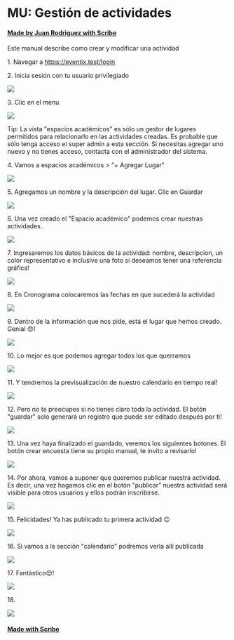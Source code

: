 # MU: Gestión de actividades

#### [Made by Juan Rodriguez with Scribe](https://scribehow.com/shared/MU_Gestin_de_actividades__MZBbzmSIRq-CMs8wLqSOYg)

Este manual describe como crear y modificar una actividad

1\. Navegar a <https://eventix.test/login>

2\. Inicia sesión con tu usuario privilegiado

![](https://ajeuwbhvhr.cloudimg.io/colony-recorder.s3.amazonaws.com/files/2024-10-04/6d5ff1c5-85b0-4234-9335-12e9b62ed880/user_cropped_screenshot.jpeg?tl_px=0,187&br_px=954,721&force_format=jpeg&q=100&width=955&wat_scale=85&wat=1&wat_opacity=0.7&wat_gravity=northwest&wat_url=https://colony-recorder.s3.us-west-1.amazonaws.com/images/watermarks/FB923C_standard.png&wat_pad=452,394)

3\. Clic en el menu

![](https://ajeuwbhvhr.cloudimg.io/colony-recorder.s3.amazonaws.com/files/2024-10-04/e4a768e1-1ee8-4bfe-be34-d9d42e77afae/ascreenshot.jpeg?tl_px=0,0&br_px=859,480&force_format=jpeg&q=100&width=860&wat_scale=76&wat=1&wat_opacity=0.7&wat_gravity=northwest&wat_url=https://colony-recorder.s3.us-west-1.amazonaws.com/images/watermarks/FB923C_standard.png&wat_pad=18,10)

Tip: La vista "espacios académicos" es sólo un gestor de lugares permitidos para relacionarlo en las actividades creadas. Es probable que sólo tenga acceso el super admin a esta sección. Si necesitas agregar uno nuevo y no tienes acceso, contacta con el administrador del sistema.

4\. Vamos a espacios académicos &gt; "+ Agregar Lugar"

![](https://ajeuwbhvhr.cloudimg.io/colony-recorder.s3.amazonaws.com/files/2024-10-04/3a5b67e0-7bbd-478a-8d45-ed5687aa5cde/user_cropped_screenshot.jpeg?tl_px=0,0&br_px=859,480&force_format=jpeg&q=100&width=860&wat_scale=76&wat=1&wat_opacity=0.7&wat_gravity=northwest&wat_url=https://colony-recorder.s3.us-west-1.amazonaws.com/images/watermarks/FB923C_standard.png&wat_pad=125,207)

5\. Agregamos un nombre y la descripción del lugar. Clic en Guardar

![](https://ajeuwbhvhr.cloudimg.io/colony-recorder.s3.amazonaws.com/files/2024-10-04/a258a8d1-ccc7-43ab-ad65-5e74149dd142/user_cropped_screenshot.jpeg?tl_px=246,0&br_px=1229,549&force_format=jpeg&q=100&width=983&wat_scale=87&wat=1&wat_opacity=0.7&wat_gravity=northwest&wat_url=https://colony-recorder.s3.us-west-1.amazonaws.com/images/watermarks/FB923C_standard.png&wat_pad=807,125)

6\. Una vez creado el "Espacio académico" podemos crear nuestras actividades.

![](https://ajeuwbhvhr.cloudimg.io/colony-recorder.s3.amazonaws.com/files/2024-10-04/1a792dd9-46b1-40bc-a060-439e9696ee5f/user_cropped_screenshot.jpeg?tl_px=0,0&br_px=859,480&force_format=jpeg&q=100&width=860&wat_scale=76&wat=1&wat_opacity=0.7&wat_gravity=northwest&wat_url=https://colony-recorder.s3.us-west-1.amazonaws.com/images/watermarks/FB923C_standard.png&wat_pad=101,107)

7\. Ingresaremos los datos básicos de la actividad: nombre, descripcion, un color representativo e inclusive una foto si deseamos tener una referencia gráfica!

![](https://ajeuwbhvhr.cloudimg.io/colony-recorder.s3.amazonaws.com/files/2024-10-04/e3274576-2c66-4cb0-b73d-715d4344d942/ascreenshot.jpeg?tl_px=82,0&br_px=1229,640&force_format=jpeg&q=100&width=1120.0&wat=1&wat_opacity=0.7&wat_gravity=northwest&wat_url=https://colony-recorder.s3.us-west-1.amazonaws.com/images/watermarks/FB923C_standard.png&wat_pad=359,384)

8\. En Cronograma colocaremos las fechas en que sucederá la actividad

![](https://ajeuwbhvhr.cloudimg.io/colony-recorder.s3.amazonaws.com/files/2024-10-04/5f9328c2-01ad-4c94-bb4b-fccbeee1f572/ascreenshot.jpeg?tl_px=82,27&br_px=1229,668&force_format=jpeg&q=100&width=1120.0&wat=1&wat_opacity=0.7&wat_gravity=northwest&wat_url=https://colony-recorder.s3.us-west-1.amazonaws.com/images/watermarks/FB923C_standard.png&wat_pad=282,204)

9\. Dentro de la información que nos pide, está el lugar que hemos creado. Genial 😍!

![](https://ajeuwbhvhr.cloudimg.io/colony-recorder.s3.amazonaws.com/files/2024-10-04/ff97ae52-dab8-4be7-a0e6-18582517a829/user_cropped_screenshot.jpeg?tl_px=246,144&br_px=1229,693&force_format=jpeg&q=100&width=983&wat_scale=87&wat=1&wat_opacity=0.7&wat_gravity=northwest&wat_url=https://colony-recorder.s3.us-west-1.amazonaws.com/images/watermarks/FB923C_standard.png&wat_pad=554,243)

10\. Lo mejor es que podemos agregar todos los que querramos

![](https://ajeuwbhvhr.cloudimg.io/colony-recorder.s3.amazonaws.com/files/2024-10-04/6ae19f70-f6c4-4c44-aff6-a44ecefd9510/ascreenshot.jpeg?tl_px=82,272&br_px=1229,913&force_format=jpeg&q=100&width=1120.0&wat=1&wat_opacity=0.7&wat_gravity=northwest&wat_url=https://colony-recorder.s3.us-west-1.amazonaws.com/images/watermarks/FB923C_standard.png&wat_pad=297,300)

11\. Y tendremos la previsualización de nuestro calendario en tiempo real!

![](https://ajeuwbhvhr.cloudimg.io/colony-recorder.s3.amazonaws.com/files/2024-10-04/0cfd3ecb-8fbb-4b90-acb7-ea800727123e/user_cropped_screenshot.jpeg?tl_px=41,136&br_px=1187,776&force_format=jpeg&q=100&width=1120.0)

12\. Pero no te preocupes si no tienes claro toda la actividad. El botón "guardar" solo generará un registro que puede ser editado después por ti!

![](https://ajeuwbhvhr.cloudimg.io/colony-recorder.s3.amazonaws.com/files/2024-10-04/c217b3cd-9e5d-444d-82f5-f74d0fc350c5/user_cropped_screenshot.jpeg?tl_px=82,0&br_px=1229,640&force_format=jpeg&q=100&width=1120.0&wat=1&wat_opacity=0.7&wat_gravity=northwest&wat_url=https://colony-recorder.s3.us-west-1.amazonaws.com/images/watermarks/FB923C_standard.png&wat_pad=978,121)

13\. Una vez haya finalizado el guardado, veremos los siguientes botones. El botón crear encuesta tiene su propio manual, te invito a revisarlo!

![](https://ajeuwbhvhr.cloudimg.io/colony-recorder.s3.amazonaws.com/files/2024-10-04/c829ff63-bd16-4431-bc42-697d2d560990/ascreenshot.jpeg?tl_px=369,0&br_px=1229,480&force_format=jpeg&q=100&width=860&wat_scale=76&wat=1&wat_opacity=0.7&wat_gravity=northwest&wat_url=https://colony-recorder.s3.us-west-1.amazonaws.com/images/watermarks/FB923C_standard.png&wat_pad=496,133)

14\. Por ahora, vamos a suponer que queremos publicar nuestra actividad. Es decir, una vez hagamos clic en el botón "publicar" nuestra actividad será visible para otros usuarios y ellos podrán inscribirse.

![](https://ajeuwbhvhr.cloudimg.io/colony-recorder.s3.amazonaws.com/files/2024-10-04/0cb3d4d8-f1be-4bc1-bc81-f962f3c9b97c/ascreenshot.jpeg?tl_px=369,0&br_px=1229,480&force_format=jpeg&q=100&width=860&wat_scale=76&wat=1&wat_opacity=0.7&wat_gravity=northwest&wat_url=https://colony-recorder.s3.us-west-1.amazonaws.com/images/watermarks/FB923C_standard.png&wat_pad=761,158)

15\. Felicidades! Ya has publicado tu primera actividad 😉

![](https://ajeuwbhvhr.cloudimg.io/colony-recorder.s3.amazonaws.com/files/2024-10-04/29df60f5-b42b-43f1-8f87-a058dec4102d/ascreenshot.jpeg?tl_px=369,0&br_px=1229,480&force_format=jpeg&q=100&width=860&wat_scale=76&wat=1&wat_opacity=0.7&wat_gravity=northwest&wat_url=https://colony-recorder.s3.us-west-1.amazonaws.com/images/watermarks/FB923C_standard.png&wat_pad=679,107)

16\. Si vamos a la sección "calendario" podremos verla allí publicada

![](https://ajeuwbhvhr.cloudimg.io/colony-recorder.s3.amazonaws.com/files/2024-10-04/3e14bea6-92da-4001-9f6b-c14baa1a5c86/user_cropped_screenshot.jpeg?tl_px=0,0&br_px=1108,619&force_format=jpeg&q=100&width=1109&wat_scale=99&wat=1&wat_opacity=0.7&wat_gravity=northwest&wat_url=https://colony-recorder.s3.us-west-1.amazonaws.com/images/watermarks/FB923C_standard.png&wat_pad=127,53)

17\. Fantástico😍!

![](https://ajeuwbhvhr.cloudimg.io/colony-recorder.s3.amazonaws.com/files/2024-10-04/efd20dc9-1493-428b-b7ca-d5a7a3a99194/ascreenshot.jpeg?tl_px=82,194&br_px=1229,835&force_format=jpeg&q=100&width=1120.0&wat=1&wat_opacity=0.7&wat_gravity=northwest&wat_url=https://colony-recorder.s3.us-west-1.amazonaws.com/images/watermarks/FB923C_standard.png&wat_pad=159,-119)

18\.

![](https://media.tenor.com/MdP-MWYVzbEAAAAC/claire-dancing.gif)

#### [Made with Scribe](https://scribehow.com/shared/MU_Gestin_de_actividades__MZBbzmSIRq-CMs8wLqSOYg)
